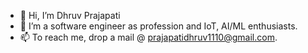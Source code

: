 - 👋 Hi, I’m Dhruv Prajapati
- 👀 I’m a software engineer as profession and IoT, AI/ML enthusiasts.
- 📫 To reach me, drop a mail @ prajapatidhruv1110@gmail.com.

<!---
dhruv-rap/Dhruv-Prajapati is a ✨ special ✨ repository because its `README.md` (this file) appears on your GitHub profile.
You can click the Preview link to take a look at your changes.
--->
